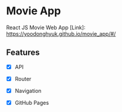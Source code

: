 # Movie App

React JS Movie Web App
[Link]: https://yoodonghyuk.github.io/movie_app/#/

## Features

- [x] API
- [x] Router
- [x] Navigation
- [x] GitHub Pages

